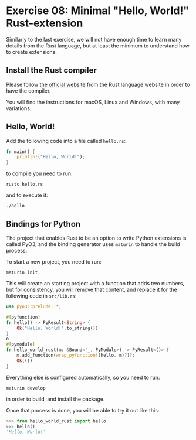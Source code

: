 # Exercise 08: Minimal "Hello, World!" Rust-extension

Similarly to the last exercise, we will not have enough time to learn many
details from the Rust language, but at least the minimum to understand how to
create extensions.

## Install the Rust compiler

Please follow [the official website](https://www.rust-lang.org/tools/install)
from the Rust language website in order to have the compiler.

You will find the instructions for macOS, Linux and Windows, with many
variations.

## Hello, World!

Add the following code into a file called `hello.rs`:

```rust
fn main() {
    println!("Hello, World!");
}
```
to compile you need to run:
```
rustc hello.rs
```
and to execute it:
```
./hello
```

## Bindings for Python

The project that enables Rust to be an option to write Python extensions is
called PyO3, and the binding generator uses `maturin` to handle the build process.

To start a new project, you need to run:
```
maturin init
```

This will create an starting project with a function that adds two numbers,
but for consistency, you will remove that content, and replace it for the
following code in `src/lib.rs`:

```rust
use pyo3::prelude::*;

#[pyfunction]
fn hello() -> PyResult<String> {
    Ok("Hello, World!".to_string())
}
o
#[pymodule]
fn hello_world_rust(m: &Bound<'_, PyModule>) -> PyResult<()> {
    m.add_function(wrap_pyfunction!(hello, m)?)?;
    Ok(())
}
```

Everything else is configured automatically, so you need to run:
```
maturin develop
```

in order to build, and install the package.

Once that process is done, you will be able to try it out like this:

```py
>>> from hello_world_rust import hello
>>> hello()
'Hello, World!'
```
